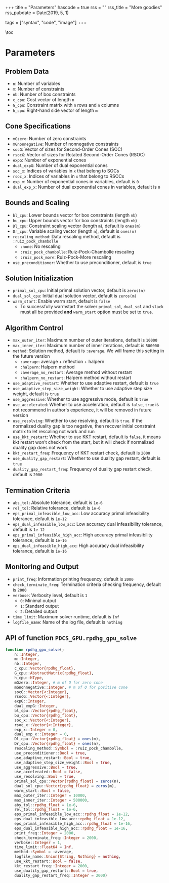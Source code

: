 +++
title = "Parameters"
hascode = true
rss = ""
rss_title = "More goodies"
rss_pubdate = Date(2019, 5, 1)

tags = ["syntax", "code", "image"]
+++


\toc

# Parameters

## Problem Data
- `n`: Number of variables
- `m`: Number of constraints
- `nb`: Number of box constraints
- `c_cpu`: Cost vector of length `n`
- `G_cpu`: Constraint matrix with `m` rows and `n` columns
- `h_cpu`: Right-hand side vector of length `m`

## Cone Specifications
- `mGzero`: Number of zero constraints
- `mGnonnegative`: Number of nonnegative constraints
- `socG`: Vector of sizes for Second-Order Cones (SOC)
- `rsocG`: Vector of sizes for Rotated Second-Order Cones (RSOC)
- `expG`: Number of exponential cones
- `dual_expG`: Number of dual exponential cones
- `soc_x`: Indices of variables in `x` that belong to SOCs
- `rsoc_x`: Indices of variables in `x` that belong to RSOCs
- `exp_x`: Number of exponential cones in variables, default is `0`
- `dual_exp_x`: Number of dual exponential cones in variables, default is `0`

## Bounds and Scaling
- `bl_cpu`: Lower bounds vector for box constraints (length `nb`)
- `bu_cpu`: Upper bounds vector for box constraints (length `nb`)
- `Dl_cpu`: Constraint scaling vector (length `m`), default is `ones(m)`
- `Dr_cpu`: Variable scaling vector (length `n`), default is `ones(n)`
- `rescaling_method`: Data rescaling method, default is `:ruiz_pock_chambolle`
  - `:none`: No rescaling
  - `:ruiz_pock_chambolle`: Ruiz-Pock-Chambolle rescaling
  - `:ruiz_pock_more`: Ruiz-Pock-More rescaling
- `use_preconditioner`: Whether to use preconditioner, default is `true`

## Solution Initialization
- `primal_sol_cpu`: Initial primal solution vector, default is `zeros(n)`
- `dual_sol_cpu`: Initial dual solution vector, default is `zeros(m)`
- `warm_start`: Enable warm start, default is `false`
    - To successfully warmstart the solver `primal_sol`, `dual_sol` and `slack` must all be provided **and** `warm_start` option must be set to `true`.

## Algorithm Control
- `max_outer_iter`: Maximum number of outer iterations, default is `10000`
- `max_inner_iter`: Maximum number of inner iterations, default is `500000`
- `method`: Solution method, default is `:average`. We will frame this setting in the future version
  - `:average`: average + reflection + halpern
  - `:halpern`: Halpern method
  - `:average_no_restart`: Average method without restart
  - `:halpern_no_restart`: Halpern method without restart
- `use_adaptive_restart`: Whether to use adaptive restart, default is `true`
- `use_adaptive_step_size_weight`: Whether to use adaptive step size weight, default is `true`
- `use_aggressive`: Whether to use aggressive mode, default is `true`
- `use_accelerated`: Whether to use acceleration, default is `false`, `true` is not recommend in author's experience, it will be removed in future version
- `use_resolving`: Whether to use resolving, default is `true`. If the normalized duality gap is too negative, then recover initial constraint matrix to let rescaling not work and run
- `use_kkt_restart`: Whether to use KKT restart, default is `false`, it means kkt restart won't check from the start, but it will check if normalized duality gap does not work
- `kkt_restart_freq`: Frequency of KKT restart check, default is `2000`
- `use_duality_gap_restart`: Whether to use duality gap restart, default is `true`
- `duality_gap_restart_freq`: Frequency of duality gap restart check, default is `2000`

## Termination Criteria
- `abs_tol`: Absolute tolerance, default is `1e-6`
- `rel_tol`: Relative tolerance, default is `1e-6`
- `eps_primal_infeasible_low_acc`: Low accuracy primal infeasibility tolerance, default is `1e-12`
- `eps_dual_infeasible_low_acc`: Low accuracy dual infeasibility tolerance, default is `1e-12`
- `eps_primal_infeasible_high_acc`: High accuracy primal infeasibility tolerance, default is `1e-16`
- `eps_dual_infeasible_high_acc`: High accuracy dual infeasibility tolerance, default is `1e-16`

## Monitoring and Output
- `print_freq`: Information printing frequency, default is `2000`
- `check_terminate_freq`: Termination criteria checking frequency, default is `2000`
- `verbose`: Verbosity level, default is `1`
  - `0`: Minimal output
  - `1`: Standard output
  - `2`: Detailed output
- `time_limit`: Maximum solver runtime, default is `Inf`
- `logfile_name`: Name of the log file, default is `nothing`


## API of function `PDCS_GPU.rpdhg_gpu_solve`
```julia
function rpdhg_gpu_solve(;
    n::Integer,
    m::Integer,
    nb::Integer,
    c_cpu::Vector{rpdhg_float},
    G_cpu::AbstractMatrix{rpdhg_float},
    h_cpu::hType,
    mGzero::Integer, # m of Q for zero cone
    mGnonnegative::Integer, # m of Q for positive cone
    socG::Vector{<:Integer},
    rsocG::Vector{<:Integer},
    expG::Integer,
    dual_expG::Integer,
    bl_cpu::Vector{rpdhg_float},
    bu_cpu::Vector{rpdhg_float},
    soc_x::Vector{<:Integer},
    rsoc_x::Vector{<:Integer},
    exp_x::Integer = 0,
    dual_exp_x::Integer = 0,
    Dl_cpu::Vector{rpdhg_float} = ones(m),
    Dr_cpu::Vector{rpdhg_float} = ones(n),
    rescaling_method::Symbol = :ruiz_pock_chambolle,
    use_preconditioner::Bool = true,
    use_adaptive_restart::Bool = true,
    use_adaptive_step_size_weight::Bool = true,
    use_aggressive::Bool = true,
    use_accelerated::Bool = false,
    use_resolving::Bool = true,
    primal_sol_cpu::Vector{rpdhg_float} = zeros(n),
    dual_sol_cpu::Vector{rpdhg_float} = zeros(m),
    warm_start::Bool = false,
    max_outer_iter::Integer = 10000,
    max_inner_iter::Integer = 500000,
    abs_tol::rpdhg_float = 1e-6,
    rel_tol::rpdhg_float = 1e-6,
    eps_primal_infeasible_low_acc::rpdhg_float = 1e-12,
    eps_dual_infeasible_low_acc::rpdhg_float = 1e-12,
    eps_primal_infeasible_high_acc::rpdhg_float = 1e-16,
    eps_dual_infeasible_high_acc::rpdhg_float = 1e-16,
    print_freq::Integer = 2000,
    check_terminate_freq::Integer = 2000,
    verbose::Integer = 1,
    time_limit::Float64 = Inf,
    method::Symbol = :average,
    logfile_name::Union{String, Nothing} = nothing,
    use_kkt_restart::Bool = false,
    kkt_restart_freq::Integer = 2000,
    use_duality_gap_restart::Bool = true,
    duality_gap_restart_freq::Integer = 2000)
```